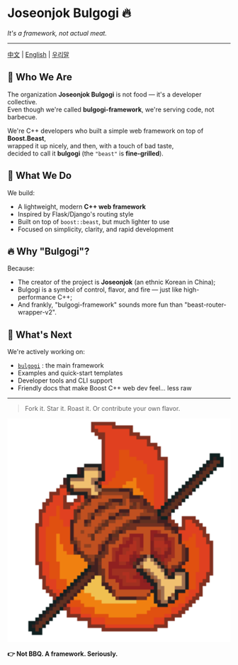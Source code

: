 # Joseonjok Bulgogi 🔥
*_It's a framework, not actual meat._*

---

[中文](README.zh.md) | [English](README.md) | [우리말](README.uri-mal.md)

## 🍖 Who We Are

The organization **Joseonjok Bulgogi** is not food — it's a developer collective.  
Even though we're called **bulgogi-framework**, we're serving code, not barbecue.

We're C++ developers who built a simple web framework on top of **Boost.Beast**,  
wrapped it up nicely, and then, with a touch of bad taste,  
decided to call it **bulgogi** (the `"beast"` is **fine-grilled**).

## 🍢 What We Do

We build:
- A lightweight, modern **C++ web framework**
- Inspired by Flask/Django's routing style
- Built on top of `boost::beast`, but much lighter to use
- Focused on simplicity, clarity, and rapid development

## 🔥 Why "Bulgogi"?

Because:
- The creator of the project is **Joseonjok** (an ethnic Korean in China);
- Bulgogi is a symbol of control, flavor, and fire — just like high-performance C++;
- And frankly, "bulgogi-framework" sounds more fun than "beast-router-wrapper-v2".

## 🧱 What's Next

We're actively working on:
- [`bulgogi`](https://github.com/bulgogi-framework/bulgogi) : the main framework
- Examples and quick-start templates
- Developer tools and CLI support
- Friendly docs that make Boost C++ web dev feel... less raw

---

> Fork it. Star it. Roast it. Or contribute your own flavor.

<div align="center">
  <img src="../res/img/Bulgogi.svg" alt="bulgogi logo" style="max-width: 100%; max-height: 1024px;">
</div>

**👉 Not BBQ. A framework. Seriously.**
